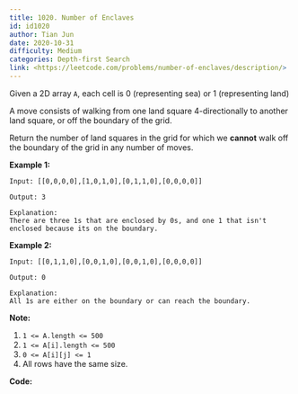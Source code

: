 ```yaml
---
title: 1020. Number of Enclaves
id: id1020
author: Tian Jun
date: 2020-10-31
difficulty: Medium
categories: Depth-first Search
link: <https://leetcode.com/problems/number-of-enclaves/description/>
---
```


Given a 2D array `A`, each cell is 0 (representing sea) or 1 (representing
land)

A move consists of walking from one land square 4-directionally to another
land square, or off the boundary of the grid.

Return the number of land squares in the grid for which we **cannot** walk off
the boundary of the grid in any number of moves.



**Example 1:**
            
	Input: [[0,0,0,0],[1,0,1,0],[0,1,1,0],[0,0,0,0]]    
	Output: 3    
	Explanation:    There are three 1s that are enclosed by 0s, and one 1 that isn't enclosed because its on the boundary.

**Example 2:**
            
	Input: [[0,1,1,0],[0,0,1,0],[0,0,1,0],[0,0,0,0]]    
	Output: 0    
	Explanation:    All 1s are either on the boundary or can reach the boundary.    



**Note:**

  1. `1 <= A.length <= 500`
  2. `1 <= A[i].length <= 500`
  3. `0 <= A[i][j] <= 1`
  4. All rows have the same size.


**Code:**

